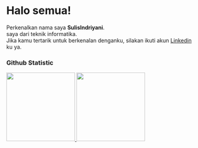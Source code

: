 # Halo semua! 
 
Perkenalkan nama saya **SulisIndriyani**.<br>
saya dari teknik informatika.<br> 
Jika kamu tertarik untuk berkenalan denganku, silakan ikuti akun [Linkedin](https://www.linkedin.com/in/sulis-indriyani/) ku ya. 
 
### Github Statistic
<p align="left">
<a href="https://github.com/penuliscode">
  <img height="180em" src="https://github-readme-stats-eight-theta.vercel.app/api?username=penuliscode&show_icons=true&theme=algolia&include_all_commits=true&count_private=true"/>
  <img height="180em" src="https://github-readme-stats-eight-theta.vercel.app/api/top-langs/?username=penuliscode&layout=compact&layout=compact&theme=algolia"/>
</a>
</p>
